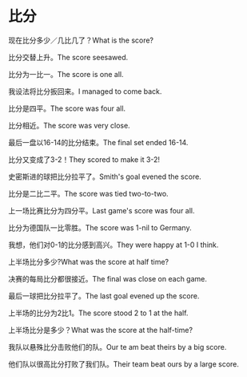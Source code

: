 # 比分

<p><span class="chinese">现在比分多少／几比几了？</span><span class="english">What is the score?</span></p>

<p><span class="chinese">比分交替上升。</span><span class="english">The score seesawed.</span></p>

<p><span class="chinese">比分为一比一。</span><span class="english">The score is one all.</span></p>

<p><span class="chinese">我设法将比分扳回来。</span><span class="english">I managed to come back.</span></p>

<p><span class="chinese">比分是四平。</span><span class="english">The score was four all.</span></p>

<p><span class="chinese">比分相近。</span><span class="english">The score was very close.</span></p>

<p><span class="chinese">最后一盘以16-14的比分结束。</span><span class="english">The final set ended 16-14.</span></p>

<p><span class="chinese">比分又变成了3-2！</span><span class="english">They scored to make it 3-2!</span></p>

<p><span class="chinese">史密斯进的球把比分拉平了。</span><span class="english">Smith's goal evened the score.</span></p>

<p><span class="chinese">比分是二比二平。</span><span class="english">The score was tied two-to-two.</span></p>

<p><span class="chinese">上一场比赛比分为四分平。</span><span class="english">Last game's score was four all.</span></p>

<p><span class="chinese">比分为德国队一比零胜。</span><span class="english">The score was 1-nil to Germany.</span></p>

<p><span class="chinese">我想，他们对0-1的比分感到高兴。</span><span class="english">They were happy at 1-0 I think.</span></p>

<p><span class="chinese">上半场比分多少?</span><span class="english">What was the score at half time?</span></p>

<p><span class="chinese">决赛的每局比分都很接近。</span><span class="english">The final was close on each game.</span></p>

<p><span class="chinese">最后一球把比分拉平了。</span><span class="english">The last goal evened up the score.</span></p>

<p><span class="chinese">上半场的比分为2比1。</span><span class="english">The score stood 2 to 1 at the half.</span></p>

<p><span class="chinese">上半场比分是多少？</span><span class="english">What was the score at the half-time?</span></p>

<p><span class="chinese">我队以悬殊比分击败他们的队。</span><span class="english">Our te am beat theirs by a big score.</span></p>

<p><span class="chinese">他们队以很高比分打败了我们队。</span><span class="english">Their team beat ours by a large score.</span></p>

